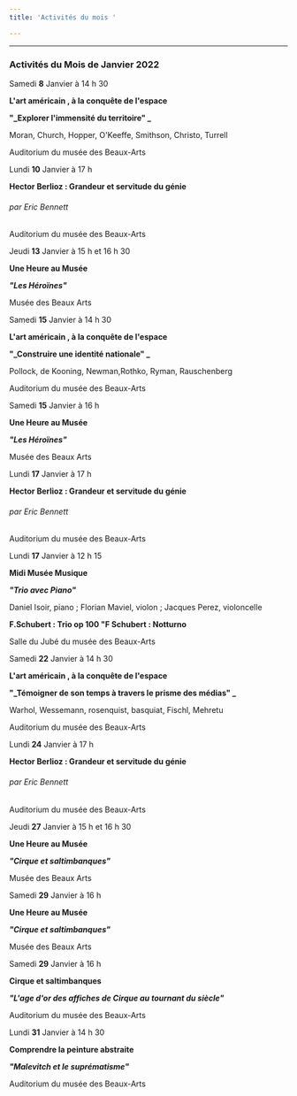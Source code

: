 ```yaml
---
title: 'Activités du mois '

---
```

***

### Activités du Mois de Janvier 2022  

Samedi **8** Janvier à 14 h 30

**L'art américain , à la conquête de l'espace**

**"_Explorer l'immensité du territoire"   _**

Moran, Church, Hopper, O'Keeffe, Smithson, Christo, Turrell

Auditorium du musée des Beaux-Arts  

Lundi **10** Janvier à 17 h

**Hector Berlioz : Grandeur et servitude du génie**

###### par Eric Bennett

Auditorium du musée des Beaux-Arts

Jeudi **13** Janvier à 15 h et 16 h 30

**Une Heure au Musée**

**_"Les Héroïnes"_**

Musée des Beaux Arts

Samedi **15** Janvier à 14 h 30

**L'art américain , à la conquête de l'espace**

**"_Construire une identité nationale"   _**

Pollock, de Kooning, Newman,Rothko, Ryman, Rauschenberg

Auditorium du musée des Beaux-Arts

Samedi **15** Janvier à  16 h

**Une Heure au Musée**

**_"Les Héroïnes"_**

Musée des Beaux Arts

Lundi **17** Janvier à 17 h

**Hector Berlioz : Grandeur et servitude du génie**

###### par _Eric Bennett_

Auditorium du musée des Beaux-Arts

Lundi **17** Janvier à 12 h 15

**Midi Musée Musique**

**_"Trio avec Piano"_**

Daniel Isoir, piano ; Florian Maviel, violon ; Jacques Perez, violoncelle

**F.Schubert : Trio op 100       "F Schubert : Notturno**

Salle du Jubé du musée des Beaux-Arts

Samedi **22** Janvier à 14 h 30

**L'art américain , à la conquête de l'espace**

**"_Témoigner de son temps à travers le prisme des médias"   _**

Warhol, Wessemann, rosenquist, basquiat, Fischl, Mehretu

Auditorium du musée des Beaux-Arts

Lundi **24** Janvier à 17 h

**Hector Berlioz : Grandeur et servitude du génie**

###### par Eric Bennett

Auditorium du musée des Beaux-Arts

Jeudi **27** Janvier à 15 h et 16 h 30

**Une Heure au Musée**

**_"Cirque et saltimbanques"_**

Musée des Beaux Arts

Samedi **29** Janvier à  16 h

**Une Heure au Musée**

**_"Cirque et saltimbanques"_**

Musée des Beaux Arts

Samedi **29** Janvier à  16 h

**Cirque et saltimbanques**

**_"L'age d'or des affiches de Cirque au tournant du siècle"_**

Auditorium du musée des Beaux-Arts

Lundi **31** Janvier à 14 h 30

**Comprendre la peinture abstraite**

**_"Malevitch et le suprématisme"_**

Auditorium du musée des Beaux-Arts